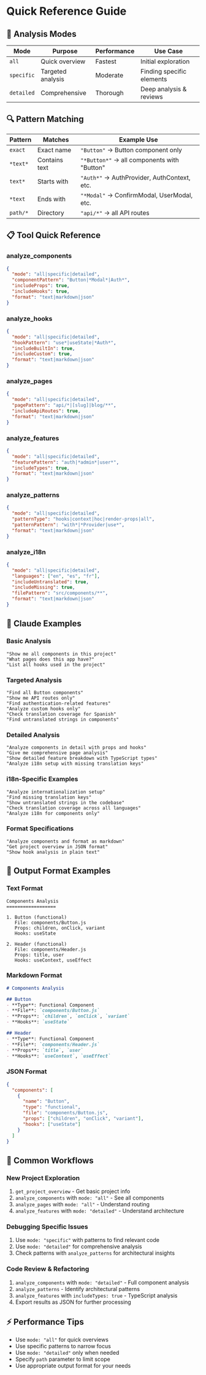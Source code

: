 # Quick Reference Guide

## 🎯 Analysis Modes

| Mode | Purpose | Performance | Use Case |
|------|---------|-------------|----------|
| `all` | Quick overview | Fastest | Initial exploration |
| `specific` | Targeted analysis | Moderate | Finding specific elements |
| `detailed` | Comprehensive | Thorough | Deep analysis & reviews |

## 🔍 Pattern Matching

| Pattern | Matches | Example Use |
|---------|---------|-------------|
| `exact` | Exact name | `"Button"` → Button component only |
| `*text*` | Contains text | `"*Button*"` → all components with "Button" |
| `text*` | Starts with | `"Auth*"` → AuthProvider, AuthContext, etc. |
| `*text` | Ends with | `"*Modal"` → ConfirmModal, UserModal, etc. |
| `path/*` | Directory | `"api/*"` → all API routes |

## 📋 Tool Quick Reference

### analyze_components
```json
{
  "mode": "all|specific|detailed",
  "componentPattern": "Button|*Modal*|Auth*",
  "includeProps": true,
  "includeHooks": true,
  "format": "text|markdown|json"
}
```

### analyze_hooks
```json
{
  "mode": "all|specific|detailed", 
  "hookPattern": "use*|useState|*Auth*",
  "includeBuiltIn": true,
  "includeCustom": true,
  "format": "text|markdown|json"
}
```

### analyze_pages
```json
{
  "mode": "all|specific|detailed",
  "pagePattern": "api/*|[slug]|blog/**",
  "includeApiRoutes": true,
  "format": "text|markdown|json"
}
```

### analyze_features
```json
{
  "mode": "all|specific|detailed",
  "featurePattern": "auth|*admin*|user*",
  "includeTypes": true,
  "format": "text|markdown|json"
}
```

### analyze_patterns
```json
{
  "mode": "all|specific|detailed",
  "patternType": "hooks|context|hoc|render-props|all",
  "patternPattern": "with*|*Provider|use*",
  "format": "text|markdown|json"
}
```

### analyze_i18n
```json
{
  "mode": "all|specific|detailed",
  "languages": ["en", "es", "fr"],
  "includeUntranslated": true,
  "includeMissing": true,
  "filePattern": "src/components/**",
  "format": "text|markdown|json"
}
```

## 💬 Claude Examples

### Basic Analysis
```
"Show me all components in this project"
"What pages does this app have?"
"List all hooks used in the project"
```

### Targeted Analysis
```
"Find all Button components"
"Show me API routes only"
"Find authentication-related features"
"Analyze custom hooks only"
"Check translation coverage for Spanish"
"Find untranslated strings in components"
```

### Detailed Analysis
```
"Analyze components in detail with props and hooks"
"Give me comprehensive page analysis"
"Show detailed feature breakdown with TypeScript types"
"Analyze i18n setup with missing translation keys"
```

### i18n-Specific Examples
```
"Analyze internationalization setup"
"Find missing translation keys"
"Show untranslated strings in the codebase"
"Check translation coverage across all languages"
"Analyze i18n for components only"
```

### Format Specifications
```
"Analyze components and format as markdown"
"Get project overview in JSON format"
"Show hook analysis in plain text"
```

## 🎨 Output Format Examples

### Text Format
```
Components Analysis
==================

1. Button (functional)
   File: components/Button.js
   Props: children, onClick, variant
   Hooks: useState

2. Header (functional)
   File: components/Header.js
   Props: title, user
   Hooks: useContext, useEffect
```

### Markdown Format
```markdown
# Components Analysis

## Button
- **Type**: Functional Component
- **File**: `components/Button.js`
- **Props**: `children`, `onClick`, `variant`
- **Hooks**: `useState`

## Header
- **Type**: Functional Component  
- **File**: `components/Header.js`
- **Props**: `title`, `user`
- **Hooks**: `useContext`, `useEffect`
```

### JSON Format
```json
{
  "components": [
    {
      "name": "Button",
      "type": "functional",
      "file": "components/Button.js",
      "props": ["children", "onClick", "variant"],
      "hooks": ["useState"]
    }
  ]
}
```

## 🚀 Common Workflows

### New Project Exploration
1. `get_project_overview` - Get basic project info
2. `analyze_components` with `mode: "all"` - See all components
3. `analyze_pages` with `mode: "all"` - Understand routing
4. `analyze_features` with `mode: "detailed"` - Understand architecture

### Debugging Specific Issues
1. Use `mode: "specific"` with patterns to find relevant code
2. Use `mode: "detailed"` for comprehensive analysis
3. Check patterns with `analyze_patterns` for architectural insights

### Code Review & Refactoring
1. `analyze_components` with `mode: "detailed"` - Full component analysis
2. `analyze_patterns` - Identify architectural patterns
3. `analyze_features` with `includeTypes: true` - TypeScript analysis
4. Export results as JSON for further processing

## ⚡ Performance Tips

- Use `mode: "all"` for quick overviews
- Use specific patterns to narrow focus
- Use `mode: "detailed"` only when needed
- Specify `path` parameter to limit scope
- Use appropriate output format for your needs
